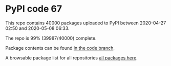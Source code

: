 # PyPI code 67

This repo contains 40000 packages uploaded to PyPI between 
2020-04-27 02:50 and 2020-05-08 06:33.

The repo is 99% (39987/40000) complete.

Package contents can be found [in the code branch](https://github.com/pypi-data/pypi-mirror-67/tree/code/packages).

A browsable package list for all repositories [all packages here](https://pypi-data.github.io/website/repositories/pypi-mirror-67).


